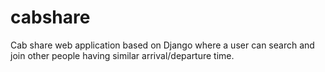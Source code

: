 # cabshare
Cab share web application based on Django where a user can search and join other people having similar arrival/departure time.
